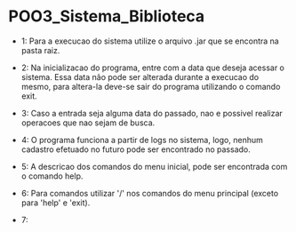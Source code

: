 # POO3_Sistema_Biblioteca

- 1:
Para a execucao do sistema utilize o arquivo .jar que se encontra na pasta raiz.

- 2:
Na inicializacao do programa, entre com a data que deseja acessar o sistema. 
Essa data não pode ser alterada durante a execucao do mesmo, para altera-la deve-se sair do programa utilizando o comando exit.

- 3:
Caso a entrada seja alguma data do passado, nao e possivel realizar operacoes que nao sejam de busca.

- 4:
O programa funciona a partir de logs no sistema, logo, nenhum cadastro efetuado no futuro pode ser encontrado no passado.

- 5:
A descricao dos comandos do menu inicial, pode ser encontrada com o comando help.

- 6:
Para comandos utilizar '/' nos comandos do menu principal (exceto para 'help' e 'exit).

- 7:

